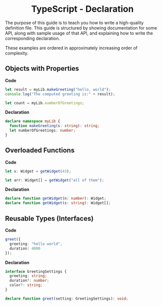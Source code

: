 <link rel="stylesheet" href="https://cdn.jsdelivr.net/npm/bootstrap-icons@1.5.0/font/bootstrap-icons.css">
<link rel="stylesheet" href="../source.css">

<h1 style="text-align:center;">TypeScript - Declaration</h1>

The purpose of this guide is to teach you how to write a high-quality definition file. This guide is structured by showing documentation for some API, along with sample usage of that API, and explaining how to write the corresponding declaration.

These examples are ordered in approximately increasing order of complexity.

## Objects with Properties

**Code**
```ts
let result = myLib.makeGreeting("hello, world");
console.log("The computed greeting is:" + result);

let count = myLib.numberOfGreetings;
```
**Declaration**
```ts
declare namespace myLib {
  function makeGreeting(s: string): string;
  let numberOfGreetings: number;
}
```

## Overloaded Functions

**Code**
```ts
let x: Widget = getWidget(43);

let arr: Widget[] = getWidget("all of them");
```
**Declaration**
```ts
declare function getWidget(n: number): Widget;
declare function getWidget(s: string): Widget[];
```

## Reusable Types (Interfaces)

**Code**
```ts
greet({
  greeting: "hello world",
  duration: 4000
});
```
**Declaration**
```ts
interface GreetingSettings {
  greeting: string;
  duration?: number;
  color?: string;
}

declare function greet(setting: GreetingSettings): void;
```












